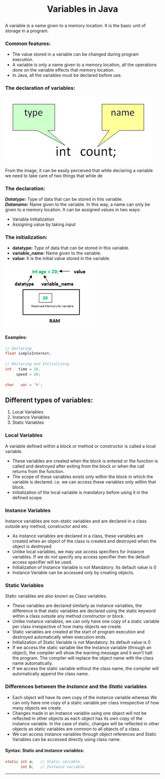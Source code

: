 
# <p align=center><b>Variables in Java</b></p>

A variable is a name given to a memory location. It is the basic unit of storage in a program.

### Common features:
* The value stored in a variable can be changed during program execution.
* A variable is only a name given to a memory location, all the operations done on the variable effects that memory location.
* In Java, all the variables must be declared before use.

### The declaration of variables:

![Variables](../img/java-declare.jpeg)

From the image, it can be easily perceived that while declaring a variable we need to take care of two things  that while de

### **The declaration:**

***Datatype:*** Type of data that can be stored in this variable.<br/>
***Dataname:*** Name given to the variable. In this way, a name can only be given to a memory location. It can be assigned values in two ways:

* Variable Initialization
* Assigning value by taking input

### **The initialization:**

* **datatype:** Type of data that can be stored in this variable. 
* **variable_name:** Name given to the variable. 
* **value:** It is the initial value stored in the variable.

![Declaration](../img/Variables-in-Java.png)

#### Examples:
```java
// Declaring
float simpleInterest;

// Declaring and Initializing
int   time = 10,
     speed = 20;

char   var = 'h'; 
```

## **Different types of variables:**
1. Local Variables
2. Instance Variables
3. Static Variables

### **Local** Variables
A variable defined within a block or method or constructor is called a local variable. 
* These variables are created when the block is entered or the function is called and destroyed after exiting from the block or when the call returns from the function.
* The scope of these variables exists only within the block in which the variable is declared. i.e. we can access these variables only within that block.
* Initialization of the local variable is mandatory before using it in the defined scope.

### **Instance** Variables
Instance variables are non-static variables and are declared in a class outside any method, constructor and etc. 
* As instance variables are declared in a class, these variables are created when an object of the class is created and destroyed when the object is destroyed.
* Unlike local variables, we may use access specifiers for instance variables. If we do not specify any access specifier then the default access specifier will be used.
* Initialization of Instance Variable is not Mandatory. Its default value is 0
* Instance Variable can be accessed only by creating objects.

### **Static** Variables
Static variables are also known as Class variables. 
* These variables are declared similarly as instance variables, the difference is that static variables are declared using the static keyword within a class outside any method constructor or block.
* Unlike instance variables, we can only have one copy of a static variable per class irrespective of how many objects we create.
* Static variables are created at the start of program execution and destroyed automatically when execution ends.
* Initialization of Static Variable is not Mandatory. Its default value is 0
* If we access the static variable like the Instance variable (through an object), the compiler will show the warning message and it won’t halt the program. The compiler will replace the object name with the class name automatically.
* If we access the static variable without the class name, the compiler will automatically append the class name.

### Differences between the *Instance* and the *Static* variables
* Each object will have its own copy of the instance variable whereas We can only have one copy of a static variable per class irrespective of how many objects we create.
* Changes made in an instance variable using one object will not be reflected in other objects as each object has its own copy of the instance variable. In the case of static, changes will be reflected in other objects as static variables are common to all objects of a class.
* We can access instance variables through object references and Static Variables can be accessed directly using class name.

#### **Syntax:** Static and instance variables:
```java
static int a;   // Static variable
       int b;   // Instance variable
```
---
<br/>
